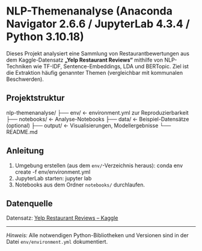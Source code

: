 # NLP-Themenanalyse (Anaconda Navigator 2.6.6 / JupyterLab 4.3.4 / Python 3.10.18)

Dieses Projekt analysiert eine Sammlung von Restaurantbewertungen aus dem Kaggle-Datensatz **„Yelp Restaurant Reviews“** mithilfe von NLP-Techniken wie TF-IDF, Sentence-Embeddings, LDA und BERTopic. Ziel ist die Extraktion häufig genannter Themen (vergleichbar mit kommunalen Beschwerden).

## Projektstruktur

nlp-themenanalyse/
├── env/ ← environment.yml zur Reproduzierbarkeit
├── notebooks/ ← Analyse-Notebooks
├── data/ ← Beispiel-Datensätze (optional)
├── output/ ← Visualisierungen, Modellergebnisse
└── README.md

## Anleitung

1. Umgebung erstellen (aus dem `env/`-Verzeichnis heraus): conda env create -f env/environment.yml
2. JupyterLab starten: jupyter lab
3. Notebooks aus dem Ordner `notebooks/` durchlaufen.

## Datenquelle

Datensatz: [Yelp Restaurant Reviews – Kaggle](https://www.kaggle.com/datasets/farukalam/yelp-restaurant-reviews)

---

*Hinweis:* Alle notwendigen Python-Bibliotheken und Versionen sind in der Datei `env/environment.yml` dokumentiert.
